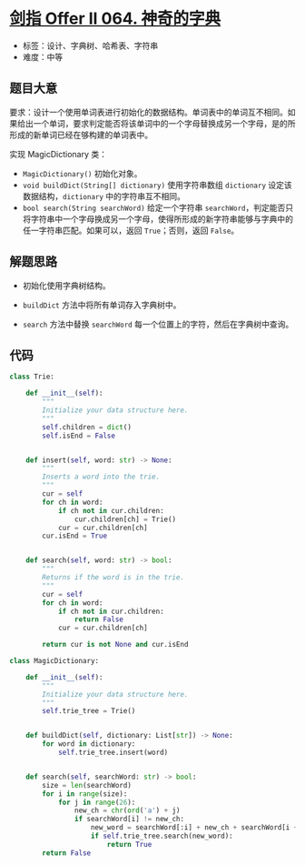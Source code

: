 # [剑指 Offer II 064. 神奇的字典](https://leetcode.cn/problems/US1pGT/)

- 标签：设计、字典树、哈希表、字符串
- 难度：中等

## 题目大意

要求：设计一个使用单词表进行初始化的数据结构。单词表中的单词互不相同。如果给出一个单词，要求判定能否将该单词中的一个字母替换成另一个字母，是的所形成的新单词已经在够构建的单词表中。

实现 MagicDictionary 类：

- `MagicDictionary()` 初始化对象。
- `void buildDict(String[] dictionary)` 使用字符串数组 `dictionary` 设定该数据结构，`dictionary` 中的字符串互不相同。
- `bool search(String searchWord)` 给定一个字符串 `searchWord`，判定能否只将字符串中一个字母换成另一个字母，使得所形成的新字符串能够与字典中的任一字符串匹配。如果可以，返回 `True`；否则，返回 `False`。

## 解题思路

- 初始化使用字典树结构。

- `buildDict` 方法中将所有单词存入字典树中。

- `search` 方法中替换 `searchWord` 每一个位置上的字符，然后在字典树中查询。

## 代码

```python
class Trie:

    def __init__(self):
        """
        Initialize your data structure here.
        """
        self.children = dict()
        self.isEnd = False


    def insert(self, word: str) -> None:
        """
        Inserts a word into the trie.
        """
        cur = self
        for ch in word:
            if ch not in cur.children:
                cur.children[ch] = Trie()
            cur = cur.children[ch]
        cur.isEnd = True


    def search(self, word: str) -> bool:
        """
        Returns if the word is in the trie.
        """
        cur = self
        for ch in word:
            if ch not in cur.children:
                return False
            cur = cur.children[ch]

        return cur is not None and cur.isEnd

class MagicDictionary:

    def __init__(self):
        """
        Initialize your data structure here.
        """
        self.trie_tree = Trie()


    def buildDict(self, dictionary: List[str]) -> None:
        for word in dictionary:
            self.trie_tree.insert(word)


    def search(self, searchWord: str) -> bool:
        size = len(searchWord)
        for i in range(size):
            for j in range(26):
                new_ch = chr(ord('a') + j)
                if searchWord[i] != new_ch:
                    new_word = searchWord[:i] + new_ch + searchWord[i + 1:]
                    if self.trie_tree.search(new_word):
                        return True
        return False
```

